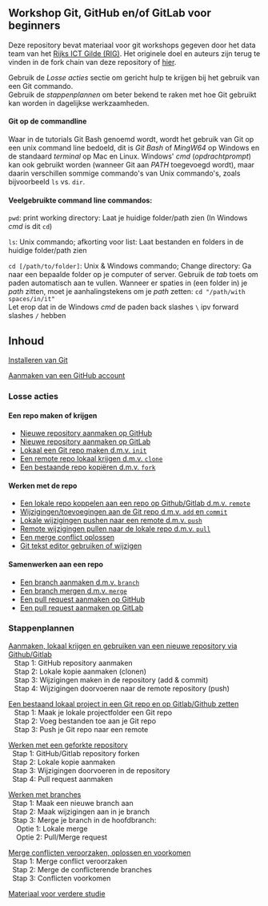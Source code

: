 ## Workshop Git, GitHub en/of GitLab voor beginners
Deze repository bevat materiaal voor git workshops gegeven door het data team van het [Rijks ICT Gilde (RIG)](https://www.ubrijk.nl/service/rijks-ict-gilde). Het originele doel en auteurs zijn terug te vinden in de fork chain van deze repository of [hier](https://github.com/KennisnetwerkDataScience/git-en-github-workshop). 

Gebruik de *Losse acties* sectie om gericht hulp te krijgen bij het gebruik van een Git commando.    
Gebruik de *stappenplannen* om beter bekend te raken met hoe Git gebruikt kan worden in dagelijkse werkzaamheden.    

#### Git op de commandline
Waar in de tutorials Git Bash genoemd wordt, wordt het gebruik van Git op een unix command line bedoeld, dit is *Git Bash* of *MingW64* op Windows en de standaard 
*terminal* op Mac en Linux. Windows' *cmd* (*opdrachtprompt*) kan ook gebruikt worden (wanneer Git aan *PATH* toegevoegd wordt), 
maar daarin verschillen sommige commando's van Unix commando's, zoals bijvoorbeeld `ls` vs. `dir`. 

#### Veelgebruikte command line commandos:  
`pwd`: print working directory: Laat je huidige folder/path zien (In Windows *cmd* is dit `cd`)    

`ls`: Unix commando; afkorting voor list: Laat bestanden en folders in de huidige folder/path zien  

`cd [/path/to/folder]`: Unix & Windows commando; Change directory: Ga naar een bepaalde folder op je computer of server. 
Gebruik de *tab* toets om paden automatisch aan te vullen.
Wanneer er spaties in (een folder in) je *path* zitten, moet je aanhalingstekens om je *path* zetten: `cd "/path/with spaces/in/it"`    
Let erop dat in de Windows *cmd* de paden back slashes `\` ipv forward slashes `/` hebben 

## Inhoud
[Installeren van Git](1-installeren-van-git.md)  

[Aanmaken van een GitHub account](2-aanmaken-van-een-github-account.md)  


### Losse acties
#### Een repo maken of krijgen
- [Nieuwe repository aanmaken op GitHub](git_commando_instructions/aanmaken-nieuwe-repo-github.md)   
- [Nieuwe repository aanmaken op GitLab](git_commando_instructions/aanmaken-nieuwe-repo-gitlab.md) 
- [Lokaal een Git repo maken d.m.v. `init`](git_commando_instructions/lokale-git-init.md)  
- [Een remote repo lokaal krijgen d.m.v. `clone`](git_commando_instructions/git-clone-repository.md)
- [Een bestaande repo kopiëren d.m.v. `fork`](git_commando_instructions/fork-repository.md)
    
#### Werken met de repo  
- [Een lokale repo koppelen aan een repo op Github/Gitlab d.m.v. `remote`](git_commando_instructions/git-add-remotes.md)
- [Wijzigingen/toevoegingen aan de Git repo d.m.v. `add` en `commit`](git_commando_instructions/git-add-and-commit-files.md)   
- [Lokale wijzigingen pushen naar een remote d.m.v. `push`](git_commando_instructions/git-push-naar-remote-repo.md)
- [Remote wijzigingen pullen naar de lokale repo d.m.v. `pull`](git_commando_instructions/git-pull-from-remote.md)
- [Een merge conflict oplossen](git_commando_instructions/git-merge-conflict.md)
- [Git tekst editor gebruiken of wijzigen](git_commando_instructions/git-editor.md)

#### Samenwerken aan een repo
- [Een branch aanmaken d.m.v. `branch`](git_commando_instructions/git-branch.md)
- [Een branch mergen d.m.v. `merge`](git_commando_instructions/git-merge-branch.md)
- [Een pull request aanmaken op GitHub](git_commando_instructions/github-pull-request.md)
- [Een pull request aanmaken op GitLab](git_commando_instructions/gitlab-pull-request.md)


### Stappenplannen
[Aanmaken, lokaal krijgen en gebruiken van een nieuwe repository via Github/Gitlab](3-remote-aanmaken-van-een-nieuwe-repository.md)  
&nbsp;&nbsp; Stap 1: GitHub repository aanmaken    
&nbsp;&nbsp; Stap 2: Lokale kopie aanmaken (clonen)     
&nbsp;&nbsp; Stap 3: Wijzigingen maken in de repository (add & commit)     
&nbsp;&nbsp; Stap 4: Wijzigingen doorvoeren naar de remote repository (push)     

[Een bestaand lokaal project in een Git repo en op Gitlab/Github zetten](4-pushen-van-een-bestaand-lokaal-project.md)   
&nbsp;&nbsp; Stap 1: Maak je lokale projectfolder een Git repo        
&nbsp;&nbsp; Stap 2: Voeg bestanden toe aan je Git repo     
&nbsp;&nbsp; Stap 3: Push je Git repo naar een remote     

[Werken met een geforkte repository](5-werken-met-een-geforkte-repo.md)  
&nbsp;&nbsp;Stap 1: GitHub/Gitlab repository forken     
&nbsp;&nbsp;Stap 2: Lokale kopie aanmaken    
&nbsp;&nbsp;Stap 3: Wijzigingen doorvoeren in de repository  
&nbsp;&nbsp;Stap 4: Pull request aanmaken    

[Werken met branches](./6-werken-met-een-branch.md)     
&nbsp;&nbsp;Stap 1: Maak een nieuwe branch aan     
&nbsp;&nbsp;Stap 2: Maak wijzigingen aan in je branch     
&nbsp;&nbsp;Stap 3: Merge je branch in de hoofdbranch:     
&nbsp;&nbsp;&nbsp;&nbsp;Optie 1: Lokale merge    
&nbsp;&nbsp;&nbsp;&nbsp;Optie 2: Pull/Merge request    


[Merge conflicten veroorzaken, oplossen en voorkomen](7-conflicten-oplossen-en-voorkomen.md)  
&nbsp;&nbsp;Stap 1: Merge conflict veroorzaken  
&nbsp;&nbsp;Stap 2: Merge de conflicterende branches    
&nbsp;&nbsp;Stap 3: Conflicten voorkomen    

[Materiaal voor verdere studie](8-materiaal-voor-verdere-studie.md)  



